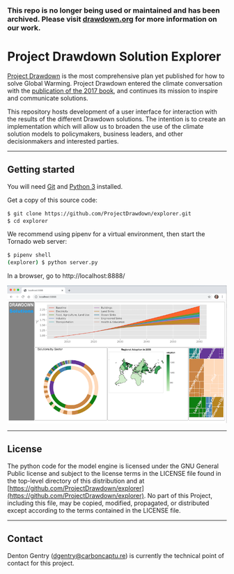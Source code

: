 ### This repo is no longer being used or maintained and has been archived. Please visit [drawdown.org](https://www.drawdown.org/) for more information on our work.

# Project Drawdown Solution Explorer
[Project Drawdown](https://www.drawdown.org/) is the most comprehensive plan yet published for how to solve Global Warming. Project Drawdown entered the climate conversation with the [publication of the 2017 book](https://www.drawdown.org/the-book), and continues its mission to inspire and communicate solutions.

This repository hosts development of a user interface for interaction with the results of the different Drawdown solutions. The intention is to create an implementation which will allow us to broaden the use of the climate solution models to policymakers, business leaders, and other decisionmakers and interested parties.

---

## Getting started

You will need [Git](https://git-scm.com/book/en/v2/Getting-Started-Installing-Git) and [Python 3](https://docs.python.org/3/using/index.html) installed.

Get a copy of this source code:

```sh
$ git clone https://github.com/ProjectDrawdown/explorer.git
$ cd explorer
```

We recommend using pipenv for a virtual environment, then start the Tornado web server:

```sh
$ pipenv shell
(explorer) $ python server.py
```

In a browser, go to http://localhost:8888/

![Screenshot](screenshot.png)

---

## License
The python code for the model engine is licensed under the GNU General Public license and subject to the license terms in the LICENSE file found in the top-level directory of this distribution and at [https://github.com/ProjectDrawdown/explorer](https://github.com/ProjectDrawdown/explorer). No part of this Project, including this file, may be copied, modified, propagated, or distributed except according to the terms contained in the LICENSE file.

---

## Contact

Denton Gentry (dgentry@carboncaptu.re) is currently the technical point of contact for this project.
